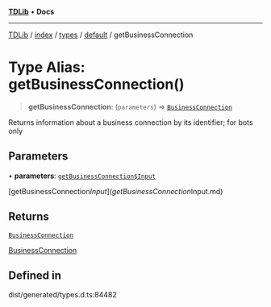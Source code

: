 [**TDLib**](../../../../../../README.md) • **Docs**

***

[TDLib](../../../../../../modules.md) / [index](../../../../../README.md) / [types](../../../README.md) / [default](../README.md) / getBusinessConnection

# Type Alias: getBusinessConnection()

> **getBusinessConnection**: (`parameters`) => [`BusinessConnection`](BusinessConnection-1.md)

Returns information about a business connection by its identifier; for bots only

## Parameters

• **parameters**: [`getBusinessConnection$Input`](getBusinessConnection$Input.md)

[getBusinessConnection$Input](getBusinessConnection$Input.md)

## Returns

[`BusinessConnection`](BusinessConnection-1.md)

[BusinessConnection](BusinessConnection-1.md)

## Defined in

dist/generated/types.d.ts:84482
